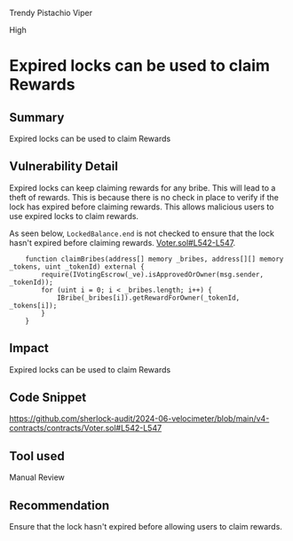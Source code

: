 Trendy Pistachio Viper

High

# Expired locks can be used to claim Rewards

## Summary
Expired locks can be used to claim Rewards

## Vulnerability Detail
Expired locks can keep claiming rewards for any bribe. This will lead to a theft of rewards.
This is because there is no check in place to verify if the lock has expired before claiming rewards. This allows malicious users to use expired locks to claim rewards.

As seen below, `LockedBalance.end` is not checked to ensure that the lock hasn't expired before claiming rewards. [Voter.sol#L542-L547](https://github.com/sherlock-audit/2024-06-velocimeter/blob/main/v4-contracts/contracts/Voter.sol#L542-L547).
```solidity
    function claimBribes(address[] memory _bribes, address[][] memory _tokens, uint _tokenId) external {
        require(IVotingEscrow(_ve).isApprovedOrOwner(msg.sender, _tokenId));
        for (uint i = 0; i < _bribes.length; i++) {
            IBribe(_bribes[i]).getRewardForOwner(_tokenId, _tokens[i]);
        }
    }
```

## Impact
Expired locks can be used to claim Rewards

## Code Snippet
https://github.com/sherlock-audit/2024-06-velocimeter/blob/main/v4-contracts/contracts/Voter.sol#L542-L547
## Tool used

Manual Review

## Recommendation
Ensure that the lock hasn't expired before allowing users to claim rewards.
